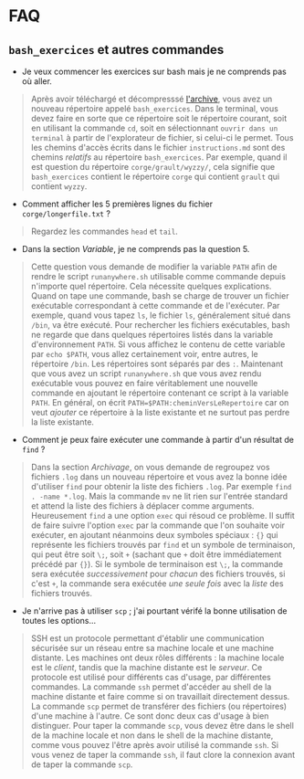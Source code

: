 # FAQ

## `bash_exercices` et autres commandes 

- Je veux commencer les exercices sur bash mais je ne comprends pas où aller.

> Après avoir téléchargé et décompresssé [l'archive](bash/bash_exercises.tar.bz2), vous avez un nouveau répertoire appelé `bash_exercices`. Dans le terminal, vous devez faire en sorte que ce répertoire soit le répertoire courant, soit en utilisant la commande `cd`, soit en sélectionnant `ouvrir dans un terminal` à partir de l'explorateur de fichier, si celui-ci le permet. Tous les chemins d'accès écrits dans le fichier `instructions.md` sont des chemins *relatifs* au répertoire `bash_exercices`. Par exemple, quand il est question du répertoire `corge/grault/wyzzy/`, cela signifie que `bash_exercices` contient le répertoire `corge` qui contient `grault` qui contient `wyzzy`.

- Comment afficher les 5 premières lignes du fichier `corge/longerfile.txt` ?

> Regardez les commandes `head` et `tail`.

- Dans la section *Variable*, je ne comprends pas la question 5.  

> Cette question vous demande de modifier la variable `PATH` afin de rendre le script `runanywhere.sh` utilisable comme commande depuis n'importe quel répertoire. Cela nécessite quelques explications. Quand on tape une commande, bash se charge de trouver un fichier exécutable correspondant à cette commande et de l'exécuter. Par exemple, quand vous tapez `ls`, le fichier `ls`, généralement situé dans `/bin`, va être exécuté. Pour rechercher les fichiers exécutables, bash ne regarde que dans quelques répertoires listés dans la variable d'environnement `PATH`. Si vous affichez le contenu de cette variable par `echo $PATH`, vous allez certainement voir, entre autres, le répertoire `/bin`. Les répertoires sont séparés par des `:`. Maintenant que vous avez un script `runanywhere.sh` que vous avez rendu exécutable vous pouvez en faire véritablement une nouvelle commande en ajoutant le répertoire contenant ce script à la variable `PATH`. En général, on écrit `PATH=$PATH:cheminVersLeRepertoire` car on veut *ajouter* ce répertoire à la liste existante et ne surtout pas perdre la liste existante.

- Comment je peux faire exécuter une commande à partir d'un résultat de `find` ?

> Dans la section *Archivage*, on vous demande de regroupez vos fichiers `.log` dans un nouveau répertoire et vous avez la bonne idée d'utiliser `find` pour obtenir la liste des fichiers `.log`. Par exemple `find . -name *.log`. Mais la commande `mv` ne lit rien sur l'entrée standard et attend la liste des fichiers à déplacer comme arguments. Heureusement `find` a une option `exec` qui résoud ce problème. Il suffit de faire suivre l'option `exec` par la commande que l'on souhaite voir exécuter, en ajoutant néanmoins deux symboles spéciaux : `{}` qui représente les fichiers trouvés par `find` et un symbole de terminaison, qui peut être soit `\;`, soit `+` (sachant que `+` doit être immédiatement précédé par `{}`). Si le symbole de terminaison est `\;`, la commande sera exécutée *successivement* pour *chacun* des fichiers trouvés, si c'est `+`, la commande sera exécutée *une seule fois* avec la *liste* des fichiers trouvés.

- Je n'arrive pas à utiliser `scp` ; j'ai pourtant vérifé la bonne utilisation de toutes les options...

> SSH est un protocole permettant d'établir une communication sécurisée sur un réseau entre sa machine locale et une machine distante. Les machines ont deux rôles différents : la machine locale est le *client*, tandis que la machine distante est le *serveur*. Ce protocole est utilisé pour différents cas d'usage, par différentes commandes. La commande `ssh` permet d'accéder au shell de la machine distante et faire comme si on travaillait directement dessus. La commande `scp` permet de transférer des fichiers (ou répertoires) d'une machine à l'autre. Ce sont donc deux cas d'usage à bien distinguer. Pour taper la commande `scp`, vous devez être dans le shell de la machine locale et non dans le shell de la machine distante, comme vous pouvez l'être après avoir utilisé la commande `ssh`. Si vous venez de taper la commande `ssh`, il faut clore la connexion avant de taper la commande `scp`. 